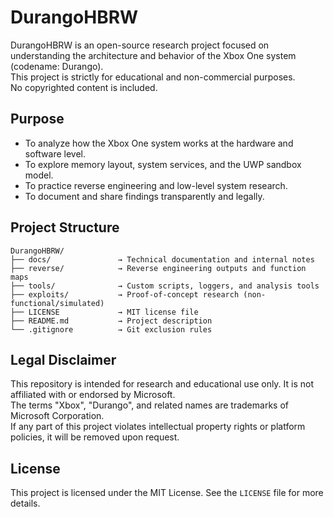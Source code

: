 # DurangoHBRW

DurangoHBRW is an open-source research project focused on understanding the architecture and behavior of the Xbox One system (codename: Durango).  
This project is strictly for educational and non-commercial purposes.  
No copyrighted content is included.

## Purpose

- To analyze how the Xbox One system works at the hardware and software level.
- To explore memory layout, system services, and the UWP sandbox model.
- To practice reverse engineering and low-level system research.
- To document and share findings transparently and legally.

## Project Structure

```
DurangoHBRW/
├── docs/               → Technical documentation and internal notes
├── reverse/            → Reverse engineering outputs and function maps
├── tools/              → Custom scripts, loggers, and analysis tools
├── exploits/           → Proof-of-concept research (non-functional/simulated)
├── LICENSE             → MIT license file
├── README.md           → Project description
└── .gitignore          → Git exclusion rules
```

## Legal Disclaimer

This repository is intended for research and educational use only. It is not affiliated with or endorsed by Microsoft.  
The terms "Xbox", "Durango", and related names are trademarks of Microsoft Corporation.  
If any part of this project violates intellectual property rights or platform policies, it will be removed upon request.

## License

This project is licensed under the MIT License. See the `LICENSE` file for more details.
